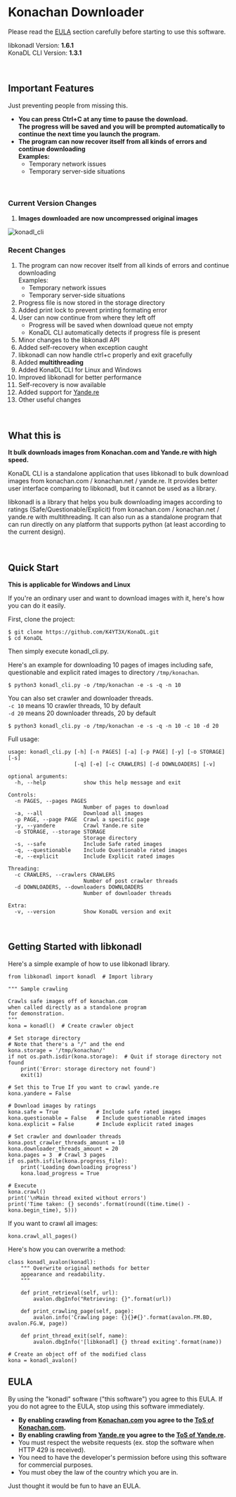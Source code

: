 # Konachan Downloader

Please read the [EULA](https://github.com/K4YT3X/KonaDL#eula) section carefully before starting to use this software.

libkonadl Version: **1.6.1**  
KonaDL CLI Version: **1.3.1**

</br>

## Important Features

Just preventing people from missing this.

+ **You can press Ctrl+C at any time to pause the download.**  
**The progress will be saved and you will be prompted automatically to continue the next time you launch the program.**
+ **The program can now recover itself from all kinds of errors and continue downloading**  
**Examples:**
   + Temporary network issues
   + Temporary server-side situations

</br>

### Current Version Changes

1. **Images downloaded are now uncompressed original images**


![konadl_cli](https://user-images.githubusercontent.com/21986859/38762615-bb0269a4-3f5b-11e8-895d-0eb197a3de8f.png)

### Recent Changes
1. The program can now recover itself from all kinds of errors and continue downloading  
Examples:
   + Temporary network issues
   + Temporary server-side situations
1. Progress file is now stored in the storage directory
1. Added print lock to prevent printing formating error
1. User can now continue from where they left off
   + Progress will be saved when download queue not empty
   + KonaDL CLI automatically detects if progress file is present
1. Minor changes to the libkonadl API
1. Added self-recovery when exception caught
1. libkonadl can now handle ctrl+c properly and exit gracefully
1. Added **multithreading**
1. Added KonaDL CLI for Linux and Windows
1. Improved libkonadl for better performance
1. Self-recovery is now available
1. Added support for [Yande.re](https://yande.re)
1. Other useful changes

</br>

## What this is

**It bulk downloads images from Konachan.com and Yande.re with high speed.**

KonaDL CLI is a standalone application that uses libkonadl to bulk download images from konachan.com / konachan.net / yande.re. It provides better user interface comparing to libkonadl, but it cannot be used as a library.

libkonadl is a library that helps you bulk downloading images according to ratings (Safe/Questionable/Explicit) from konachan.com / konachan.net / yande.re with multithreading. It can also run as a standalone program that can run directly on any platform that supports python (at least according to the current design).

</br>

## Quick Start

**This is applicable for Windows and Linux**

If you're an ordinary user and want to download images with it, here's how you can do it easily.

First, clone the project:
```
$ git clone https://github.com/K4YT3X/KonaDL.git
$ cd KonaDL
```

Then simply execute konadl_cli.py.

Here's an example for downloading 10 pages of images including safe, questionable and explicit rated images to directory `/tmp/konachan`.
```
$ python3 konadl_cli.py -o /tmp/konachan -e -s -q -n 10
```

You can also set crawler and downloader threads.  
`-c 10` means 10 crawler threads, 10 by default  
`-d 20` means 20 downloader threads, 20 by default  
```
$ python3 konadl_cli.py -o /tmp/konachan -e -s -q -n 10 -c 10 -d 20
```

Full usage:
```
usage: konadl_cli.py [-h] [-n PAGES] [-a] [-p PAGE] [-y] [-o STORAGE] [-s]
                     [-q] [-e] [-c CRAWLERS] [-d DOWNLOADERS] [-v]

optional arguments:
  -h, --help            show this help message and exit

Controls:
  -n PAGES, --pages PAGES
                        Number of pages to download
  -a, --all             Download all images
  -p PAGE, --page PAGE  Crawl a specific page
  -y, --yandere         Crawl Yande.re site
  -o STORAGE, --storage STORAGE
                        Storage directory
  -s, --safe            Include Safe rated images
  -q, --questionable    Include Questionable rated images
  -e, --explicit        Include Explicit rated images

Threading:
  -c CRAWLERS, --crawlers CRAWLERS
                        Number of post crawler threads
  -d DOWNLOADERS, --downloaders DOWNLOADERS
                        Number of downloader threads

Extra:
  -v, --version         Show KonaDL version and exit
```

</br>

## Getting Started with libkonadl

Here's a simple example of how to use libkonadl library.

```
from libkonadl import konadl  # Import library

""" Sample crawling

Crawls safe images off of konachan.com
when called directly as a standalone program
for demonstration.
"""
kona = konadl()  # Create crawler object

# Set storage directory
# Note that there's a "/" and the end
kona.storage = '/tmp/konachan/'
if not os.path.isdir(kona.storage):  # Quit if storage directory not found
    print('Error: storage directory not found')
    exit(1)

# Set this to True If you want to crawl yande.re
kona.yandere = False

# Download images by ratings
kona.safe = True            # Include safe rated images
kona.questionable = False   # Include questionable rated images
kona.explicit = False       # Include explicit rated images

# Set crawler and downloader threads
kona.post_crawler_threads_amount = 10
kona.downloader_threads_amount = 20
kona.pages = 3  # Crawl 3 pages
if os.path.isfile(kona.progress_file):
    print('Loading downloading progress')
    kona.load_progress = True

# Execute
kona.crawl()
print('\nMain thread exited without errors')
print('Time taken: {} seconds'.format(round((time.time() - kona.begin_time), 5)))
```

If you want to crawl all images:

```
kona.crawl_all_pages()
```

Here's how you can overwrite a method:

```
class konadl_avalon(konadl):
    """ Overwrite original methods for better
    appearance and readability.
    """

    def print_retrieval(self, url):
        avalon.dbgInfo("Retrieving: {}".format(url))

    def print_crawling_page(self, page):
        avalon.info('Crawling page: {}{}#{}'.format(avalon.FM.BD, avalon.FG.W, page))

    def print_thread_exit(self, name):
        avalon.dbgInfo('[libkonadl] {} thread exiting'.format(name))

# Create an object off of the modified class
kona = konadl_avalon()
```


## EULA
By using the "konadl" software ("this software") you agree to this EULA. If you do not agree to the EULA, stop using this software immediately.

- **By enabling crawling from [Konachan.com](Konachan.com) you agree to the [ToS of Konachan.com](https://konachan.com/static/terms_of_service).**  
- **By enabling crawling from [Yande.re](Yande.re) you agree to the [ToS of Yande.re](https://yande.re/static/terms_of_service).**
- You must respect the website requests (ex. stop the software when HTTP 429 is received).
- You need to have the developer's permission before using this software for commercial purposes.
- You must obey the law of the country which you are in.

Just thought it would be fun to have an EULA.